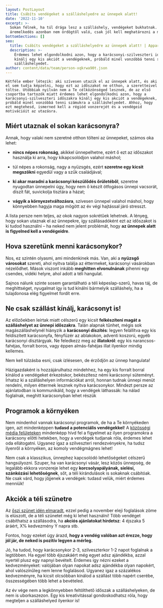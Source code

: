 ```yaml
---
layout: PostLayout
title: Csábíts vendégeket a szálláshelyedre az ünnepek alatt!
date: '2022-11-10'
excerpt: >-
  Sokan félnek, ha túl drága lesz a szálláshely, vendégeket bukhatnak. Az
  áremelkedés azonban nem ördögtől való, csak jól kell meghatározni a mértékét.
bottomSections: []
seo:
  title: Csábíts vendégeket a szálláshelyedre az ünnepek alatt! | Appartman Blog
  description: >-
    Érdemes lehet elgondolkodni azon, hogy a karácsonyi-szilveszteri időszakra
    kínálj egy kis akciót a vendégeknek, próbáld minél vonzóbbá tenni számukra a
    szálláshelyedet. 
author: content/data/team/person-xqkrwa90t.json
---
```

`Kétféle ember létezik: aki szívesen utazik el az ünnepek alatt, és aki el sem tudja képzelni, hogy ezt az időszakot ne otthon, a szeretteivel töltse. Utóbbiak nyilván nem a Te célközönséged lesznek, de az első csoportba tartozók miatt érdemes lehet elgondolkodni azon, hogy a karácsonyi-szilveszteri időszakra kínálj egy kis akciót a vendégeknek, próbáld minél vonzóbbá tenni számukra a szálláshelyedet. Ahhoz, hogy ezt megtehesd, ismerned kell a régiód vonzerejét és a vendégeid motivációit az utazásra.`

## Miért utaznak el sokan karácsonyra?

Annak, hogy valaki nem szeretné otthon tölteni az ünnepeket, számos oka lehet:

*   **nincs népes rokonság**, akikkel ünnepelhetne, ezért ő ezt az időszakot használja ki arra, hogy kikapcsolódjon valahol máshol;

*   túl népes a rokonság, nagy a nyüzsgés, ezért **szeretne egy kicsit megszökni** egyedül vagy a szűk családjával;

*   **ki akar maradni a karácsonyi készülődés őrületéből**, szeretne nyugodtan ünnepelni úgy, hogy nem ő készít ötfogásos ünnepi vacsorát, díszít fát, suvickolja tisztára a házat;

*   **vágyik a környezetváltozásra**, szívesen ünnepel valahol máshol, hogy könnyebben hagyja maga mögött az év végi hajtással járó stresszt.

A lista persze nem teljes, az okok nagyon sokrétűek lehetnek. A lényeg, hogy sokan utaznak el az ünnepekre, így szállásadóként ezt az időszakot is ki tudod használni – ha neked nem jelent problémát, hogy **az ünnepek alatt is figyelned kell a vendégeidre**.

## Hova szeretünk menni karácsonykor?

Nos, ez szintén olyasmi, ami mindenkinek más. Van, aki a **nyüzsgő városokat** szereti, ahol nyitva találja az éttermeket, karácsonyi vásárokban nézelődhet. Mások viszont inkább **meghitten elvonulnának** pihenni egy csendes, vidéki helyre, ahol adott a téli hangulat.

Sajnos nálunk szinte sosem garantálható a téli képeslap-szerű, havas táj, de meghittséget, nyugalmat így is tud kínálni bármelyik szálláshely, ha a tulajdonosa elég figyelmet fordít erre.

## Ne csak szállást kínálj, karácsonyt is!

Az előzőekben leírtak miatt célszerű egy kicsit **felkészíteni magát a szálláshelyet az ünnepi időszakra**. Talán alapnak tűnhet, mégis sok magászálláshelynél hiányzik a **karácsonyi díszítés**: legyen felállítva egy kis feldíszített karácsonyfa, fényfüzér az ablakokon, adventi koszorú, egyéb karácsonyi dísztárgyak. Ne feledkezz meg az **illatokról**: egy kis narancsos-fahéjas, forralt boros, vagy éppen almás-fahéjas illat ilyenkor mindig kellemes.

Nem kell túlzásba esni, csak ízlésesen, de érződjön az ünnep hangulata!

Házigazdaként is hozzájárulhatsz mindehhez, ha egy kis forralt borral kínálod a vendégeket érkezéskor, bekészítesz némi karácsonyi süteményt. Írhatsz ki a szálláshelyen információkat arról, honnan tudnak ünnepi menüt rendelni, milyen éttermek lesznek nyitva karácsonykor. Mindezt persze az ajánlatodban is kommunikáld, hogy a vendégek láthassák: ha nálad foglalnak, meghitt karácsonyban lehet részük

## Programok a környéken

Nem mindenhol vannak karácsonyi programok, de ha a Te környékeden igen, azt mindenképpen **tudasd a potenciális vendégekkel**! A [közösségi média felületeken](https://appartman.hu/blog/vendeghaz-vendegszerzes-facebookrol/) mindenképp hívd fel a figyelmet az ilyen programokra a karácsony előtti hetekben, hogy a vendégek tudjanak róla, érdemes lehet oda ellátogatni. Ugyanez igaz a szilveszteri rendezvényekre, ha tudsz ilyenről a környéken, az komoly vendégmágnes lehet!

Nem csak a klasszikus, ünnephez kapcsolódó lehetőségeket célszerű hangsúlyozni. Szuper, ha van karácsonyi vásár, lesz közös ünnepség, de legalább ekkora vonzereje lehet egy **korcsolyapályának, síelési, szánkózási lehetőségnek**, sőt, a téli kirándulások is sokaknak csábítóak. Ne csak várd, hogy jöjjenek a vendégek: tudasd velük, miért érdemes menniük!

## Akciók a téli szünetre

Az [őszi szünet idén elmaradt](https://appartman.hu/blog/elmarad-az-oszi-szunet-mi-lesz-a-foglalasokkal/), ezzel pedig a november eleji foglalások zöme is elúszott, de a téli szünetet még ki lehet használni! Több vendéget csábíthatsz a szállásodra, ha **akciós ajánlatokat hirdetsz**: 4 éjszaka 5 áráért, X% kedvezmény Y napra stb.

Fontos, hogy ezeket úgy árazd, **hogy a vendég valóban azt érezze, hogy jól jár, de neked is pozitív legyen a mérleg.**

Jó, ha tudod, hogy karácsonykor 2-3, szilveszterkor 1-2 napot foglalnak a legtöbben. Ha egyel több éjszakáért még egyet adsz ajándékba, azzal nyertél plusz egy napnyi bevételt. Érdemes így nézni ezeket a kedvezményeket: valójában olyan napokat adsz ajándékba olyan napokért, ahol valószínűleg nem lenne foglalásod. Ugyanez igaz a százalékos kedvezményre, ha kicsit olcsóbban kínálod a szállást több napért cserébe, összességében több lehet a bevételed.

Az év vége nem a legkönnyebben feltölthető időszak a szálláshelyeken, de nem is uborkaszezon. Egy kis kreativitással gondoskodhatsz róla, hogy megteljen a szálláshelyed ilyenkor is!
